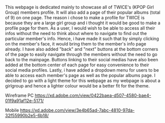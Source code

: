 This webpage is dedicated mainly to showcase all of TWICE's (KPOP Girl Group) members profile. It will also add a page of their popular albums (total of 9) on one page. The reason i chose to make a profile for TWICE is because they are a large girl group and i thought it would be good to make a profile page for them. As a user, I would wish to be able to access all their infos without the need to think about where to navigate to find out the particular member's info. Hence, i have made it such that by simply clicking on the member's face, it would bring them to the member's info page already. I have also added "back" and "next" buttons at the bottom corners of the page to easily navigate through the members without the need to go back to the mainpage. Buttons linking to their social medias have also been added at the bottom center of each page for easy convenience to their social media profiles. Lastly, i have added a dropdown menu for users to be able to access each member's page as well as the popular albums page. I decided to go with a light theme for this webpage as my webpage is about a girlgroup and hence a lighter colour would be a better fit for the theme.

Wireframe
PC
https://xd.adobe.com/view/0422baea-d507-4580-bae4-01f9a91af12e-5171/

Mobile
https://xd.adobe.com/view/3e4b65ad-7abc-4810-97da-32f55990b2e5-6b18/